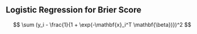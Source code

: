 

## Logistic Regression for Brier Score

$$ \sum (y_i - \frac{1}{1 + \exp(-\mathbf{x}_i^T \mathbf{\beta})})^2 $$




